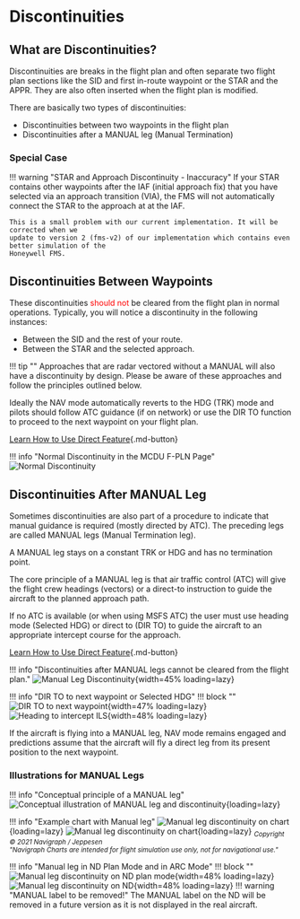 # Discontinuities

## What are Discontinuities?

Discontinuities are breaks in the flight plan and often separate two flight plan sections like the SID and first in-route waypoint or the STAR and the APPR. They are also often inserted when the flight plan is modified.

There are basically two types of discontinuities:

- Discontinuities between two waypoints in the flight plan
- Discontinuities after a MANUAL leg (Manual Termination)

### Special Case

!!! warning "STAR and Approach Discontinuity - Inaccuracy"
    If your STAR contains other waypoints after the IAF (initial approach fix) that you have selected via an approach transition (VIA), the FMS will not automatically connect 
    the STAR to the approach at at the IAF.

    This is a small problem with our current implementation. It will be corrected when we 
    update to version 2 (fms-v2) of our implementation which contains even better simulation of the 
    Honeywell FMS.

## Discontinuities Between Waypoints

These discontinuities <span style=color:red>should not</span> be cleared from the flight plan in normal operations. Typically, you will notice a discontinuity in the following 
instances:

- Between the SID and the rest of your route.
- Between the STAR and the selected approach.

!!! tip ""
    Approaches that are radar vectored without a MANUAL will also have a discontinuity by design. Please be aware of these approaches and follow the principles outlined below.

Ideally the NAV mode automatically reverts to the HDG (TRK) mode and pilots should follow ATC guidance (if on network) or use the DIR TO function to proceed to the next 
waypoint on your flight plan.

[Learn How to Use Direct Feature](direct.md){.md-button}

!!! info "Normal Discontinuity in the MCDU F-PLN Page"
     ![Normal Discontinuity](../../assets/advanced-guides/disco/mcdu-discontinuity-1.png "Normal Discontinuity")

## Discontinuities After MANUAL Leg

Sometimes discontinuities are also part of a procedure to indicate that manual guidance is required (mostly directed by ATC). The preceding legs are called MANUAL legs (Manual Termination leg).

A MANUAL leg stays on a constant TRK or HDG and has no termination point.

The core principle of a MANUAL leg is that air traffic control (ATC) will give the flight crew headings (vectors) or a direct-to instruction to guide the aircraft to the planned approach path.

If no ATC is available (or when using MSFS ATC) the user must use heading mode (Selected HDG) or direct to (DIR TO) to guide the aircraft to an appropriate intercept course for the approach.

[Learn How to Use Direct Feature](direct.md){.md-button}

<style>
    .md-typeset .admonition.block, .md-typeset details.block {
        text-align: center;
    }
</style>

!!! info "Discontinuities after MANUAL legs cannot be cleared from the flight plan."
    ![Manual Leg Discontinuity](../../assets/advanced-guides/disco/mcdu-discontinuity-2.png "Manual Leg Discontinuity"){width=45% loading=lazy}

!!! info "DIR TO to next waypoint or Selected HDG"
    !!! block ""
        ![DIR TO to next waypoint](../../assets/advanced-guides/disco/mcdu-discontinuity-dirto.png "DIR TO to next waypoint"){width=47% loading=lazy}
        ![Heading to intercept ILS](../../assets/advanced-guides/disco/mcdu-discontinuity-heading.png "Heading to intercept ILS"){width=48% loading=lazy}

If the aircraft is flying into a MANUAL leg, NAV mode remains engaged and predictions assume that the aircraft will fly a direct leg from its present position to the next waypoint.

### Illustrations for MANUAL Legs

!!! info "Conceptual principle of a MANUAL leg"
    ![Conceptual illustration of MANUAL leg and discontinuity](../../assets/advanced-guides/disco/mcdu-discontinuity-manual-conceptual.png "Conceptual illustration of MANUAL leg and discontinuity"){loading=lazy}

!!! info "Example chart with Manual leg"
    ![Manual leg discontinuity on chart](../../assets/advanced-guides/disco/mcdu-discontinuity-manual-chart.png "Manual leg discontinuity on chart"){loading=lazy}
    ![Manual leg discontinuity on chart](../../assets/advanced-guides/disco/mcdu-discontinuity-manual-chart_1.png "Manual leg discontinuity on chart"){loading=lazy}
    <sub>*Copyright © 2021 Navigraph / Jeppesen<br/>
    "Navigraph Charts are intended for flight simulation use only, not for navigational use."*


!!! info "Manual leg in ND Plan Mode and in ARC Mode"
    !!! block ""
        ![Manual leg discontinuity on ND plan mode](../../assets/advanced-guides/disco/mcdu-discontinuity-manual-nd-plan.png "Manual leg discontinuity on ND plan mode"){width=48% loading=lazy}
        ![Manual leg discontinuity on ND](../../assets/advanced-guides/disco/mcdu-discontinuity-manual-nd.png "Manual leg discontinuity on ND"){width=48% loading=lazy}
    !!! warning "MANUAL label to be removed!"
        The MANUAL label on the ND will be removed in a future version as it is not displayed in the real aircraft.




